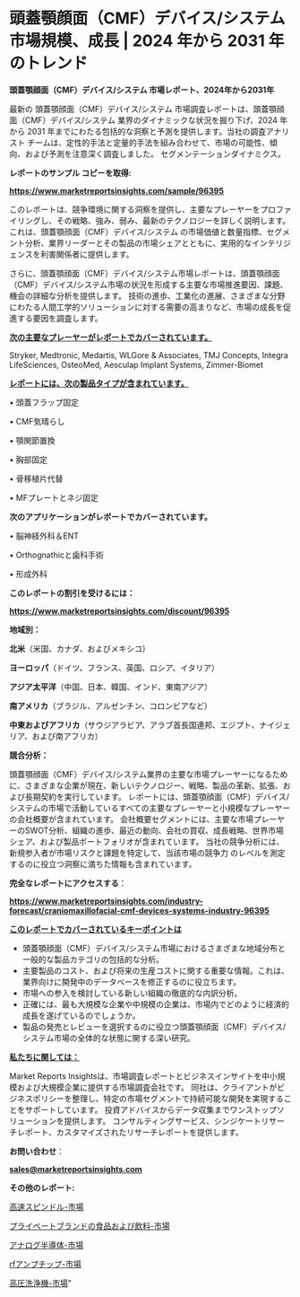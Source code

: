 # 頭蓋顎顔面（CMF）デバイス/システム 市場規模、成長 | 2024 年から 2031 年のトレンド

<strong>頭蓋顎顔面（CMF）デバイス/システム 市場レポート、2024年から2031年</strong>

最新の 頭蓋顎顔面（CMF）デバイス/システム 市場調査レポートは、頭蓋顎顔面（CMF）デバイス/システム 業界のダイナミックな状況を掘り下げ、2024 年から 2031 年までにわたる包括的な洞察と予測を提供します。当社の調査アナリスト チームは、定性的手法と定量的手法を組み合わせて、市場の可能性、傾向、および予測を注意深く調査しました。 セグメンテーションダイナミクス。



<strong>レポートのサンプル コピーを取得:</strong> <a href=https://www.marketreportsinsights.com/sample/96395>

<strong><u>https://www.marketreportsinsights.com/sample/96395</u></strong></a>

このレポートは、競争環境に関する洞察を提供し、主要なプレーヤーをプロファイリングし、その戦略、強み、弱み、最新のテクノロジーを詳しく説明します。 これは、頭蓋顎顔面（CMF）デバイス/システム の市場価値と数量指標、セグメント分析、業界リーダーとその製品の市場シェアとともに、実用的なインテリジェンスを利害関係者に提供します。

さらに、頭蓋顎顔面（CMF）デバイス/システム市場レポートは、頭蓋顎顔面（CMF）デバイス/システム市場の状況を形成する主要な市場推進要因、課題、機会の詳細な分析を提供します。 技術の進歩、工業化の進展、さまざまな分野にわたる人間工学的ソリューションに対する需要の高まりなど、市場の成長を促進する要因を調査します。



<strong><u>次の主要なプレーヤーがレポートでカバーされています。</u></strong>

Stryker, Medtronic, Medartis, WLGore & Associates, TMJ Concepts, Integra LifeSciences, OsteoMed, Aesculap Implant Systems, Zimmer-Biomet



<strong><u><b>レポートには、次の製品タイプが含まれています。</b></u></strong>

• 頭蓋フラップ固定

• CMF気晴らし

• 顎関節置換

• 胸部固定

• 骨移植片代替

• MFプレートとネジ固定



<strong><b>次のアプリケーションがレポートでカバーされています。</b></strong>

• 脳神経外科＆ENT

• Orthognathicと歯科手術

• 形成外科



<strong><b>このレポートの割引を受けるには：</b></strong><a href=https://www.marketreportsinsights.com/discount/96395>

<strong><u>https://www.marketreportsinsights.com/discount/96395</u></strong></a>



<strong>地域別：</strong>



<strong>北米</strong>（米国、カナダ、およびメキシコ）



<strong>ヨーロッパ</strong>（ドイツ、フランス、英国、ロシア、イタリア）



<strong>アジア太平洋</strong>（中国、日本、韓国、インド、東南アジア）



<strong>南アメリカ</strong>（ブラジル、アルゼンチン、コロンビアなど）



<strong>中東およびアフリカ</strong>（サウジアラビア、アラブ首長国連邦、エジプト、ナイジェリア、および南アフリカ）



<strong>競合分析：</strong>

頭蓋顎顔面（CMF）デバイス/システム業界の主要な市場プレーヤーになるために、さまざまな企業が現在、新しいテクノロジー、戦略、製品の革新、拡張、および長期契約を実行しています。 レポートには、頭蓋顎顔面（CMF）デバイス/システムの市場で活動しているすべての主要なプレーヤーと小規模なプレーヤーの会社概要が含まれています。 会社概要セグメントには、主要な市場プレーヤーのSWOT分析、組織の進歩、最近の動向、会社の買収、成長戦略、世界市場シェア、および製品ポートフォリオが含まれています。 当社の競争分析には、新規参入者が市場リスクと課題を特定して、当該市場の競争力 のレベルを測定するのに役立つ洞察に満ちた情報も含まれています。



<strong>完全なレポートにアクセスする</strong>：

<a href=https://www.marketreportsinsights.com/industry-forecast/craniomaxillofacial-cmf-devices-systems-industry-96395>

<strong><u>https://www.marketreportsinsights.com/industry-forecast/craniomaxillofacial-cmf-devices-systems-industry-96395</u></strong></a>



<strong><u><b>このレポートでカバーされているキーポイントは</b></u></strong>
<ul>
  <li>頭蓋顎顔面（CMF）デバイス/システム市場におけるさまざまな地域分布と一般的な製品カテゴリの包括的な分析。</li>
  <li>主要製品のコスト、および将来の生産コストに関する重要な情報。これは、業界向けに開発中のデータベースを修正するのに役立ちます。</li>
  <li>市場への参入を検討している新しい組織の徹底的な内訳分析。</li>
  <li>正確には、最も大規模な企業や中規模の企業は、市場内でどのように経済的成長を遂げているのでしょうか。</li>
  <li>製品の発売とレビューを選択するのに役立つ頭蓋顎顔面（CMF）デバイス/システム市場の全体的な状態に関する深い研究。</li>
</ul>


<strong><u><b>私たちに関しては：</b></u></strong>

Market Reports Insightsは、市場調査レポートとビジネスインサイトを中小規模および大規模企業に提供する市場調査会社です。 同社は、クライアントがビジネスポリシーを整理し、特定の市場セグメントで持続可能な開発を実現することをサポートしています。 投資アドバイスからデータ収集までワンストップソリューションを提供します。 コンサルティングサービス、シンジケートリサーチレポート、カスタマイズされたリサーチレポートを提供します。



<strong><b>お問い合わせ</b></strong>：

<a href=mailto:sales@marketreportsinsights.com>

<strong><u>sales@marketreportsinsights.com</u></strong></a>



<strong>その他のレポート:</strong>

<a href=https://www.linkedin.com/pulse/高速スピンドル-市場-2023-swot-分析と成長率-2030-pr-news-hub-doedf/>高速スピンドル-市場</a>

<a href=https://www.linkedin.com/pulse/プライベートブランドの食品および飲料-市場-2023-競争分析と事業成長-2030-pr-news-hub-hog7f/>プライベートブランドの食品および飲料-市場</a>

<a href=https://www.linkedin.com/pulse/アナログ半導体-市場-2023-競争分析と事業成長-2030-data-dive-discoveries-24-analysis-aacwf/>アナログ半導体-市場</a>

<a href=https://www.linkedin.com/pulse/rfアンプチップ-市場-2023-総利益と主要ベンダー-2030-pr-news-hub-jhlgf/>rfアンプチップ-市場</a>

<a href=https://www.linkedin.com/pulse/高圧洗浄機-市場-2023-収益と成長ドライバー-2030-pr-news-hub-23jrf/>高圧洗浄機-市場</a>"

